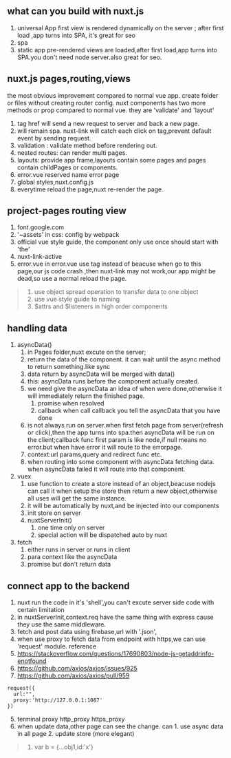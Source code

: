 ## what can you build with nuxt.js

1. universal App
first view is rendered dynamically on the server ; after first load ,app turns into SPA, it's great for seo
2. spa
3. static app
pre-rendered views are loaded,after first load,app turns into SPA.you don't need node server.also great for seo.

## nuxt.js pages,routing,views
the most obvious improvement compared to normal vue app.
create folder or files without creating router config.
nuxt components has two more methods or prop compared to normal vue. they are 'validate' and 'layout'
1. <a> tag href will send a new request to server and back a new page. 
2. <nuxt-link> will remain spa. nuxt-link will catch each click on <a> tag,prevent default event by sending request.
3. validation : validate method before rendering out.
4. nested routes: <nuxt-child/> can render multi pages.
5. layouts: provide app frame,layouts contain some pages and pages contain childPages or components.
6. error.vue reserved name error page
7. global styles,nuxt.config.js
8. everytime reload the page,nuxt re-render the page.

## project-pages routing view
1. font.google.com 
2. '~assets' in css: config by webpack
3. official vue style guide, the component only use once should start with 'the'
4. nuxt-link-active 
5. error.vue 
in error.vue use <a>tag instead of <nuxt-link> beacuse when go to this page,our js code crash ,then nuxt-link may not work,our app might be dead,so use a normal <a> reload the page.

> 1. use object spread operation to transfer data to one object 
> 2. use vue style guide to naming 
> 3. $attrs and $listeners in high order components

## handling data
1. asyncData()
   1. in Pages folder,nuxt excute on the server; 
   2. return the data of the component. it can wait until the async method to return something.like sync 
   3. data return by asyncData will be merged with data()
   4. this: asyncData runs before the component actually created.
   5. we need give the asyncData an idea of when were done,otherwise it will immediately return the finished page.
      1. promise when resolved
      2. callback when call callback you tell the asyncData that you have done
   6. is not always run on server.when first fetch page from server(refresh or <a> click),then the app turns into spa.then asyncData will be run on the client;callback func first param is like node,if null means no error.but when have error it will route to the errorpage.
   7. context:url params,query and redirect func etc.
   8. when routing into some component with asyncData fetching data. when asyncData failed it will route into that component.
2. vuex
   1. use function to create a store instead of an object,beacuse nodejs can call it when setup the store then return a new object,otherwise all uses will get the same instance.
   2. it will be automatically by nuxt,and be injected into our components
   3. init store on server
   4. nuxtServerInit()
      1. one time only on server
      2. special action will be dispatched auto by nuxt 
3. fetch
   1. either runs in server or runs in client
   2. para context like the asyncData
   3. promise but don't return data

## connect app to the backend
1. nuxt run the code in it's 'shell',you can't excute server side code with certain limitation
2. in nuxtServerInit,context.req have the same thing with express cause they use the same middleware.
3. fetch and post data using firebase,url with '.json',
4. when use proxy to fetch data from endpoint with https,we can use 'request' module. 
reference
1. https://stackoverflow.com/questions/17690803/node-js-getaddrinfo-enotfound
2. https://github.com/axios/axios/issues/925
3. https://github.com/axios/axios/pull/959
```
request({
  url:"",
  proxy:'http://127.0.0.1:1087'
})
```
5. terminal proxy  http_proxy https_proxy 
6. when update data,other page can see the change. can 1. use async data in all page 2. update store (more elegant)
> 1. var b = {...obj1,id:'x'}
